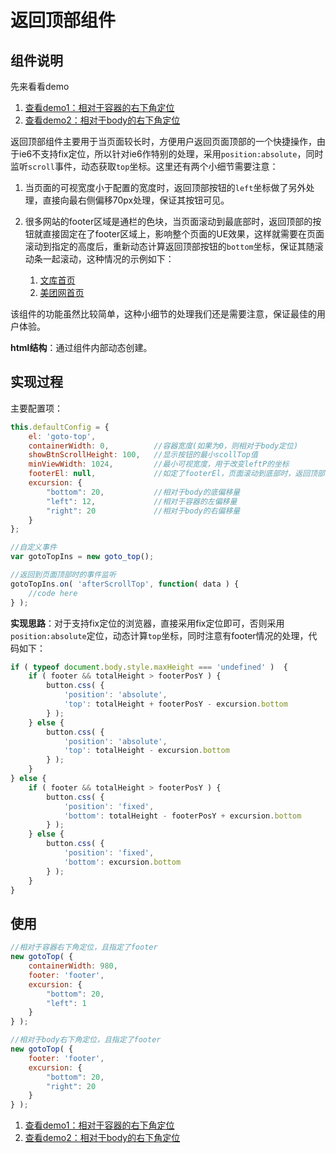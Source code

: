# 返回顶部组件

## 组件说明

先来看看demo

1. [查看demo1：相对于容器的右下角定位](http://zhangchen2397.github.io/component/goto_top/demo/demo2.html)
2. [查看demo2：相对于body的右下角定位](http://zhangchen2397.github.io/component/goto_top/demo/)

返回顶部组件主要用于当页面较长时，方便用户返回页面顶部的一个快捷操作，由于ie6不支持fix定位，所以针对ie6作特别的处理，采用`position:absolute`，同时监听`scroll`事件，动态获取`top`坐标。这里还有两个小细节需要注意：

1. 当页面的可视宽度小于配置的宽度时，返回顶部按钮的`left`坐标做了另外处理，直接向最右侧偏移70px处理，保证其按钮可见。

2. 很多网站的footer区域是通栏的色块，当页面滚动到最底部时，返回顶部的按钮就直接固定在了footer区域上，影响整个页面的UE效果，这样就需要在页面滚动到指定的高度后，重新动态计算返回顶部按钮的`bottom`坐标，保证其随滚动条一起滚动，这种情况的示例如下：

	1. [文库首页](http://wenku.baidu.com)
	2. [美团网首页](http://www.meituan.com)

该组件的功能虽然比较简单，这种小细节的处理我们还是需要注意，保证最佳的用户体验。

**html结构**：通过组件内部动态创建。

## 实现过程

主要配置项：
```javascript
this.defaultConfig = {
    el: 'goto-top',
    containerWidth: 0,          //容器宽度(如果为0，则相对于body定位)
    showBtnScrollHeight: 100,   //显示按钮的最小scollTop值
    minViewWidth: 1024,         //最小可视宽度，用于改变leftP的坐标
    footerEl: null,             //如定了footerEl，页面滚动到底部时，返回顶部按钮会随页面一起滚动
    excursion: { 
        "bottom": 20,           //相对于body的底偏移量
        "left": 12,             //相对于容器的左偏移量
        "right": 20             //相对于body的右偏移量
    }
};

//自定义事件
var gotoTopIns = new goto_top();

//返回到页面顶部时的事件监听
gotoTopIns.on( 'afterScrollTop', function( data ) {
    //code here
} );
```

**实现思路**：对于支持fix定位的浏览器，直接采用fix定位即可，否则采用`position:absolute`定位，动态计算`top`坐标，同时注意有footer情况的处理，代码如下：

```javascript
if ( typeof document.body.style.maxHeight === 'undefined' )  {
    if ( footer && totalHeight > footerPosY ) {
        button.css( {
            'position': 'absolute',
            'top': totalHeight + footerPosY - excursion.bottom
        } );
    } else {
        button.css( {
            'position': 'absolute',
            'top': totalHeight - excursion.bottom
        } );
    }
} else {
    if ( footer && totalHeight > footerPosY ) {
        button.css( {
            'position': 'fixed',
            'bottom': totalHeight - footerPosY + excursion.bottom
        } );
    } else {
        button.css( {
            'position': 'fixed',
            'bottom': excursion.bottom
        } );
    }
}
```




## 使用

```javascript
//相对于容器右下角定位，且指定了footer
new gotoTop( {
    containerWidth: 980,
    footer: 'footer',
    excursion: { 
        "bottom": 20,
        "left": 1
    }
} );

//相对于body右下角定位，且指定了footer
new gotoTop( {
    footer: 'footer',
    excursion: { 
        "bottom": 20,
        "right": 20
    }
} );
```

1. [查看demo1：相对于容器的右下角定位](http://zhangchen2397.github.io/component/goto_top/demo/demo2.html)
2. [查看demo2：相对于body的右下角定位](http://zhangchen2397.github.io/component/goto_top/demo/)